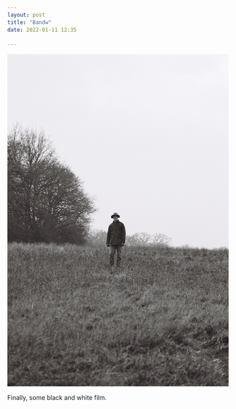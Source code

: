 ```yaml
---
layout: post
title: "Bandw"
date: 2022-01-11 12:35

---
```

![bandw](/images/fragments/bandw.jpg)

Finally, some black and white film.
